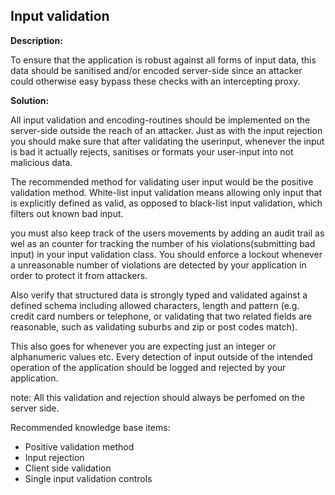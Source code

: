 
Input validation
-------

**Description:**

To ensure that the application is robust against all forms of input data, this data should 
be sanitised and/or encoded server-side since an attacker could otherwise easy bypass 
these checks with an intercepting proxy.

**Solution:**

All input validation and encoding-routines should be implemented on the server-side 
outside the reach of an attacker. Just as with the input rejection you should make sure that
after validating the userinput, whenever the input is bad it actually rejects, sanitises 
or formats your user-input into not malicious data. 

The recommended method for validating user input would be the positive validation method.
White-list input validation means allowing only input that is explicitly defined as valid,
as opposed to black-list input validation, which filters out known bad input.

you must also keep track of the users movements by adding an audit trail as wel as an
counter for tracking the number of his violations(submitting bad input) in your input 
validation class. You should enforce a lockout whenever a unreasonable number of 
violations are detected by your application in order to protect it from attackers.

Also verify that structured data is strongly typed and validated against a defined schema 
including allowed characters, length and pattern (e.g. credit card numbers or telephone, 
or validating that two related fields are reasonable, such as validating suburbs and zip 
or post codes match).

This also goes for whenever you are expecting just an integer or alphanumeric values etc.
Every detection of input outside of the intended operation of the application should be 
logged and rejected by your application. 

note: All this validation and rejection should always be perfomed on the server side.

Recommended knowledge base items:
- Positive validation method
- Input rejection
- Client side validation
- Single input validation controls

